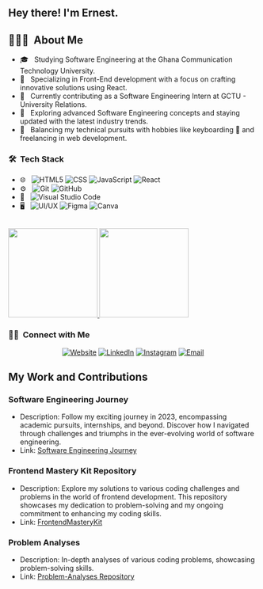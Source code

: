 <h2>Hey there! I'm Ernest.</h2>

## 👨🏻‍💻 &nbsp;About Me

- 🎓 &nbsp; Studying Software Engineering at the Ghana Communication Technology University.
- 📱 &nbsp; Specializing in Front-End development with a focus on crafting innovative solutions using React.
- 💼 &nbsp; Currently contributing as a Software Engineering Intern at GCTU - University Relations.
- 🌱 &nbsp; Exploring advanced Software Engineering concepts and staying updated with the latest industry trends.
- 🔧 &nbsp; Balancing my technical pursuits with hobbies like keyboarding 🎹 and freelancing in web development.

<h3> 🛠 &nbsp;Tech Stack</h3>

- 🌐 &nbsp;
  ![HTML5](https://img.shields.io/badge/-HTML5-333333?style=flat&logo=HTML5)
  ![CSS](https://img.shields.io/badge/-CSS-333333?style=flat&logo=CSS3&logoColor=1572B6)
  ![JavaScript](https://img.shields.io/badge/-JavaScript-333333?style=flat&logo=javascript)
  ![React](https://img.shields.io/badge/-React-333333?style=flat&logo=react)
- ⚙️ &nbsp;
  ![Git](https://img.shields.io/badge/-Git-333333?style=flat&logo=git)
  ![GitHub](https://img.shields.io/badge/-GitHub-333333?style=flat&logo=github)
- 🔧 &nbsp;
  ![Visual Studio Code](https://img.shields.io/badge/-Visual%20Studio%20Code-333333?style=flat&logo=visual-studio-code&logoColor=007ACC)
- 🖥 &nbsp;
  ![UI/UX](https://img.shields.io/badge/-UI/UX-4A90E2?style=flat&logo=ui&logoColor=white)
  ![Figma](https://img.shields.io/badge/-Figma-F24E1E?style=flat&logo=figma&logoColor=white)
  ![Canva](https://img.shields.io/badge/-Canva-00C4CC?style=flat&logo=canva&logoColor=white)

<br/>
 
<a href="https://github.com/Ernest-Yoyowah">
  <img height="180em" src="https://github-readme-stats.vercel.app/api?username=Ernest-Yoyowah&theme=buefy&show_icons=true" />
  <img height="180em" src="https://github-readme-stats.vercel.app/api/top-langs/?username=Ernest-Yoyowah&theme=buefy&layout=compact" />
</a>

<br/>

<h3> 🤝🏻 &nbsp;Connect with Me </h3>

<p align="center">
  <a href="https://ernestyoyowah.netlify.app/"><img alt="Website" src="https://img.shields.io/badge/Website-https://ernestyoyowah.netlify.app-blue?style=flat-square&logo=google-chrome"></a>
<a href="https://www.linkedin.com/in/Ernest-Yoyowah/"><img alt="LinkedIn" src="https://img.shields.io/badge/LinkedIn-Ernest%20Yoyowah-blue?style=flat-square&logo=linkedin"></a>
<a href="https://www.instagram.com/ernest_yoyowah_jnr/"><img alt="Instagram" src="https://img.shields.io/badge/Instagram-ernest_yoyowah_jnr_-blue?style=flat-square&logo=instagram"></a>
<a href="mailto:ernestniiyoyowah@gmail.com"><img alt="Email" src="https://img.shields.io/badge/Email-ernestniiyoyowah@gmail.com-blue?style=flat-square&logo=gmail"></a>
</p>

## My Work and Contributions

### Software Engineering Journey
- Description: Follow my exciting journey in 2023, encompassing academic pursuits, internships, and beyond. Discover how I navigated through challenges and triumphs in the ever-evolving world of software engineering.
- Link: [Software Engineering Journey](https://github.com/Ernest-Yoyowah/software-engineering-journey)


### Frontend Mastery Kit Repository

- Description: Explore my solutions to various coding challenges and problems in the world of frontend development. This repository showcases my dedication to problem-solving and my ongoing commitment to enhancing my coding skills.
- Link: [FrontendMasteryKit](https://github.com/Ernest-Yoyowah/FrontendMasteryKit)

### Problem Analyses
- Description: In-depth analyses of various coding problems, showcasing problem-solving skills.
- Link: [Problem-Analyses Repository](https://github.com/Ernest-Yoyowah/Problem-Analyses)
  
